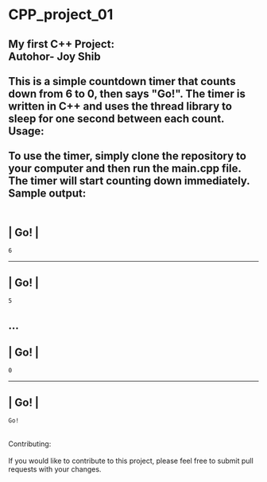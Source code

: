 # CPP_project_01
My first C++ Project:
<br>
Autohor- Joy Shib
<br>
<br>
This is a simple countdown timer that counts down from 6 to 0, then says "Go!". The timer is written in C++ and uses the thread library to sleep for one second between each count.
<br>
Usage:
<br>
<br>
To use the timer, simply clone the repository to your computer and then run the main.cpp file. The timer will start counting down immediately.
<br>
Sample output:
<br>
<br>
-------
| Go! |
-------
    6

-------
| Go! |
-------
    5
...
-------
| Go! |
-------
    0
-------
| Go! |
-------
    Go!
<br>
Contributing:
<br>
<br>
If you would like to contribute to this project, please feel free to submit pull requests with your changes.
    

